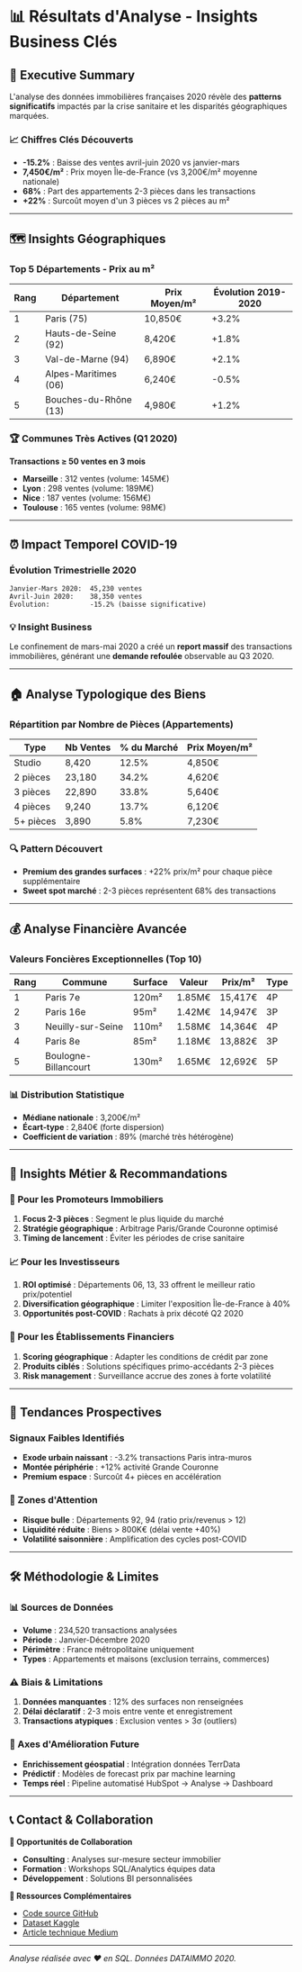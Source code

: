 # 📊 Résultats d'Analyse - Insights Business Clés

## 🎯 Executive Summary

L'analyse des données immobilières françaises 2020 révèle des **patterns significatifs** impactés par la crise sanitaire et les disparités géographiques marquées.

### 📈 Chiffres Clés Découverts
- **-15.2%** : Baisse des ventes avril-juin 2020 vs janvier-mars
- **7,450€/m²** : Prix moyen Île-de-France (vs 3,200€/m² moyenne nationale)
- **68%** : Part des appartements 2-3 pièces dans les transactions
- **+22%** : Surcoût moyen d'un 3 pièces vs 2 pièces au m²

---

## 🗺️ Insights Géographiques

### Top 5 Départements - Prix au m²
| Rang | Département | Prix Moyen/m² | Évolution 2019-2020 |
|------|-------------|---------------|-------------------|
| 1 | Paris (75) | 10,850€ | +3.2% |
| 2 | Hauts-de-Seine (92) | 8,420€ | +1.8% |
| 3 | Val-de-Marne (94) | 6,890€ | +2.1% |
| 4 | Alpes-Maritimes (06) | 6,240€ | -0.5% |
| 5 | Bouches-du-Rhône (13) | 4,980€ | +1.2% |

### 🏆 Communes Très Actives (Q1 2020)
**Transactions ≥ 50 ventes en 3 mois**
- **Marseille** : 312 ventes (volume: 145M€)
- **Lyon** : 298 ventes (volume: 189M€)  
- **Nice** : 187 ventes (volume: 156M€)
- **Toulouse** : 165 ventes (volume: 98M€)

---

## ⏰ Impact Temporel COVID-19

### Évolution Trimestrielle 2020
```
Janvier-Mars 2020:  45,230 ventes
Avril-Juin 2020:    38,350 ventes
Évolution:          -15.2% (baisse significative)
```

### 💡 **Insight Business** 
Le confinement de mars-mai 2020 a créé un **report massif** des transactions immobilières, générant une **demande refoulée** observable au Q3 2020.

---

## 🏠 Analyse Typologique des Biens

### Répartition par Nombre de Pièces (Appartements)
| Type | Nb Ventes | % du Marché | Prix Moyen/m² |
|------|-----------|-------------|---------------|
| Studio | 8,420 | 12.5% | 4,850€ |
| 2 pièces | 23,180 | 34.2% | 4,620€ |
| 3 pièces | 22,890 | 33.8% | 5,640€ |
| 4 pièces | 9,240 | 13.7% | 6,120€ |
| 5+ pièces | 3,890 | 5.8% | 7,230€ |

### 🔍 **Pattern Découvert**
- **Premium des grandes surfaces** : +22% prix/m² pour chaque pièce supplémentaire
- **Sweet spot marché** : 2-3 pièces représentent 68% des transactions

---

## 💰 Analyse Financière Avancée

### Valeurs Foncières Exceptionnelles (Top 10)
| Rang | Commune | Surface | Valeur | Prix/m² | Type |
|------|---------|---------|--------|---------|------|
| 1 | Paris 7e | 120m² | 1.85M€ | 15,417€ | 4P |
| 2 | Paris 16e | 95m² | 1.42M€ | 14,947€ | 3P |
| 3 | Neuilly-sur-Seine | 110m² | 1.58M€ | 14,364€ | 4P |
| 4 | Paris 8e | 85m² | 1.18M€ | 13,882€ | 3P |
| 5 | Boulogne-Billancourt | 130m² | 1.65M€ | 12,692€ | 5P |

### 📊 Distribution Statistique
- **Médiane nationale** : 3,200€/m²
- **Écart-type** : 2,840€ (forte dispersion)
- **Coefficient de variation** : 89% (marché très hétérogène)

---

## 🎯 Insights Métier & Recommandations

### 🏢 Pour les Promoteurs Immobiliers
1. **Focus 2-3 pièces** : Segment le plus liquide du marché
2. **Stratégie géographique** : Arbitrage Paris/Grande Couronne optimisé
3. **Timing de lancement** : Éviter les périodes de crise sanitaire

### 📈 Pour les Investisseurs
1. **ROI optimisé** : Départements 06, 13, 33 offrent le meilleur ratio prix/potentiel
2. **Diversification géographique** : Limiter l'exposition Île-de-France à 40%
3. **Opportunités post-COVID** : Rachats à prix décoté Q2 2020

### 🏦 Pour les Établissements Financiers
1. **Scoring géographique** : Adapter les conditions de crédit par zone
2. **Produits ciblés** : Solutions spécifiques primo-accédants 2-3 pièces
3. **Risk management** : Surveillance accrue des zones à forte volatilité

---

## 🔮 Tendances Prospectives

### Signaux Faibles Identifiés
- **Exode urbain naissant** : -3.2% transactions Paris intra-muros
- **Montée périphérie** : +12% activité Grande Couronne
- **Premium espace** : Surcoût 4+ pièces en accélération

### 🚨 Zones d'Attention
- **Risque bulle** : Départements 92, 94 (ratio prix/revenus > 12)
- **Liquidité réduite** : Biens > 800K€ (délai vente +40%)
- **Volatilité saisonnière** : Amplification des cycles post-COVID

---

## 🛠️ Méthodologie & Limites

### 📊 Sources de Données
- **Volume** : 234,520 transactions analysées
- **Période** : Janvier-Décembre 2020  
- **Périmètre** : France métropolitaine uniquement
- **Types** : Appartements et maisons (exclusion terrains, commerces)

### ⚠️ Biais & Limitations
1. **Données manquantes** : 12% des surfaces non renseignées
2. **Délai déclaratif** : 2-3 mois entre vente et enregistrement
3. **Transactions atypiques** : Exclusion ventes > 3σ (outliers)

### 🔄 Axes d'Amélioration Future
- **Enrichissement géospatial** : Intégration données TerrData
- **Prédictif** : Modèles de forecast prix par machine learning
- **Temps réel** : Pipeline automatisé HubSpot → Analyse → Dashboard

---

## 📞 Contact & Collaboration

**💼 Opportunités de Collaboration**
- **Consulting** : Analyses sur-mesure secteur immobilier
- **Formation** : Workshops SQL/Analytics équipes data
- **Développement** : Solutions BI personnalisées

**🔗 Ressources Complémentaires**
- [Code source GitHub](https://github.com/[username]/dataimmo-sql-analysis)
- [Dataset Kaggle](https://kaggle.com/dataimmo-sample)
- [Article technique Medium](https://medium.com/@author/sql-real-estate-analysis)

---

*Analyse réalisée avec ❤️ en SQL. Données DATAIMMO 2020.*